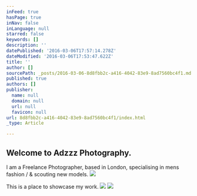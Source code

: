 ```yaml
---
inFeed: true
hasPage: true
inNav: false
inLanguage: null
starred: false
keywords: []
description: ''
datePublished: '2016-03-06T17:57:14.278Z'
dateModified: '2016-03-06T17:53:47.622Z'
title: ''
author: []
sourcePath: _posts/2016-03-06-8d8fbb2c-a416-4042-83e9-8ad7560bc4f1.md
published: true
authors: []
publisher:
  name: null
  domain: null
  url: null
  favicon: null
url: 8d8fbb2c-a416-4042-83e9-8ad7560bc4f1/index.html
_type: Article

---
```

## Welcome to Adzzz Photography.

I am a Freelance Photographer, based in London, specialising in mens fashion / & scouting new models.
![](https://s3-us-west-2.amazonaws.com/the-grid-img/p/861f99636f7fb08899566696047d31236a48867c.jpg)

This is a place to showcase my work.
![](https://s3-us-west-2.amazonaws.com/the-grid-img/p/e288c2f46b349b1647c228776998c120302e1f34.jpg)
![](https://s3-us-west-2.amazonaws.com/the-grid-img/p/81b8fa21a45e4d5452610a6dcaa587cabe5d6d23.jpg)